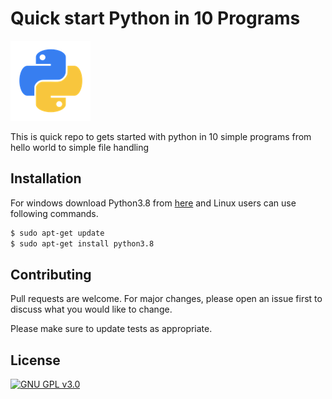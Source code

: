 
# Quick start Python in 10 Programs

![Python](https://github.com/G-Sudarshan/BackToBasics-Hacktoberfest/blob/main/Python-basics-in-10-programs/python.png "Python-basics-in-10-programs")

This is quick repo to gets started with python in 10 simple programs from hello world to simple file handling 

## Installation

For windows download Python3.8 from [here](https://www.python.org/ftp/python/3.8.6/python-3.8.6-amd64.exe) and Linux users can use following commands.

```bash
$ sudo apt-get update
$ sudo apt-get install python3.8
```



## Contributing
Pull requests are welcome. For major changes, please open an issue first to discuss what you would like to change.

Please make sure to update tests as appropriate.

## License
[![GNU GPL v3.0](http://www.gnu.org/graphics/gplv3-127x51.png)](http://www.gnu.org/licenses/gpl.html)

